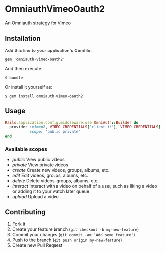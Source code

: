 # OmniauthVimeoOauth2

An Omniauth strategy for Vimeo

## Installation

Add this line to your application's Gemfile:

    gem 'omniauth-vimeo-oauth2'

And then execute:

    $ bundle

Or install it yourself as:

    $ gem install omniauth-vimeo-oauth2

## Usage

```ruby
Rails.application.config.middleware.use OmniAuth::Builder do
  provider :vimeo2, VIMEO_CREDENTIALS['client_id'], VIMEO_CREDENTIALS['client_secret'],
           scope: 'public private'
end
```

### Available scopes
- *public*	View public videos
- *private*	View private videos
- *create*	Create new videos, groups, albums, etc.
- *edit*	Edit videos, groups, albums, etc.
- *delete*	Delete videos, groups, albums, etc.
- *interact*	Interact with a video on behalf of a user, such as liking a video or adding it to your watch later queue
- *upload*	Upload a video

## Contributing

1. Fork it
2. Create your feature branch (`git checkout -b my-new-feature`)
3. Commit your changes (`git commit -am 'Add some feature'`)
4. Push to the branch (`git push origin my-new-feature`)
5. Create new Pull Request
